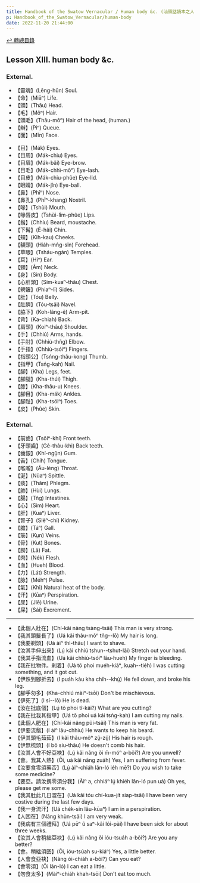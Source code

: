 ```yaml
---
title: Handbook of the Swatow Vernacular / Human body &c. (汕頭話讀本之人體)
p: Handbook_of_the_Swatow_Vernacular/human-body
date: 2022-11-20 21:44:00
---
```


[↩️ 轉總目錄](/Handbook_of_the_Swatow_Vernacular)

## Lesson XIII. human body &c.

### External.

* 【靈魂】(Lêng-hûn) Soul.
* 【命】(Miāⁿ) Life.
* 【頭】(Thâu) Head.
* 【毛】(Môⁿ) Hair.
* 【頭毛】(Thâu-môⁿ) Hair of the head, (human.)
* 【辮】(Piⁿ) Queue.
* 【面】(Mīn) Face.
<!--more-->
* 【目】(Mák) Eyes.
* 【目周】(Mák-chiu) Eyes.
* 【目眉】(Mák-bâi) Eye-brow.
* 【目毛】(Mák-chhì-môⁿ) Eye-lash.
* 【目皮】(Mák-chiu-phûe) Eye-lid.
* 【眼睛】(Mák-jîn) Eye-ball.
* 【鼻】(Phīⁿ) Nose.
* 【鼻孔】(Phīⁿ-khang) Nostril.
* 【喙】(Tshùi) Mouth.
* 【喙唇皮】(Tshùi-lîm-phûe) Lips.
* 【鬚】(Chhiu) Beard, moustache.
* 【下髯】(Ẽ-hâi) Chin.
* 【頰】(Kih-kau) Cheeks.
* 【額頭】(Hiáh-mn̂g-sîn) Forehead.
* 【草眼】(Tsháu-ngán) Temples.
* 【耳】(Hĩⁿ) Ear.
* 【頸】(Ãm) Neck.
* 【身】(Sin) Body.
* 【心肝頭】(Sim-kuaⁿ-thâu) Chest.
* 【𩩍籬】(Phiaⁿ-lî) Sides.
* 【肚】(Tóu) Belly.
* 【肚臍】(Tóu-tsâi) Navel.
* 【脇下】(Koh-lâng-ẽ) Arm-pit.
* 【背】(Ka-chiah) Back.
* 【肩頭】(Koiⁿ-thâu) Shoulder.
* 【手】(Chhiú) Arms, hands.
* 【手肘】(Chhiú-thñg) Elbow.
* 【手指】(Chhiú-tsóiⁿ) Fingers.
* 【指頭公】(Tsńng-thâu-kong) Thumb.
* 【指甲】(Tsńg-kah) Nail.
* 【腳】(Kha) Legs, feet.
* 【腳腿】(Kha-thúi) Thigh.
* 【膝】(Kha-thâu-u) Knees.
* 【腳目】(Kha-mák) Ankles.
* 【腳趾】(Kha-tsóiⁿ) Toes.
* 【皮】(Phûe) Skin.

### External.

* 【前齒】(Tsôiⁿ-khí) Front teeth.
* 【牙頭齒】(Gê-thâu-khi) Back teeth.
* 【齒銀】(Khí-ngṳ̂n) Gum.
* 【舌】(Chíh) Tongue.
* 【喉嚨】(Âu-lèng) Throat.
* 【涎】(Nũaⁿ) Spittle.
* 【痰】(Thâm) Phlegm.
* 【肺】(Hùi) Lungs.
* 【腸】(Tn̂g) Intestines.
* 【心】(Sim) Heart.
* 【肝】(Kuaⁿ) Liver.
* 【腎子】(SIẽⁿ-chí) Kidney.
* 【膽】(Táⁿ) Gall.
* 【筋】(Kṳn) Veins.
* 【骨】(Kut) Bones.
* 【朥】(Lâ) Fat.
* 【肉】(Nék) Flesh.
* 【血】(Hueh) Blood.
* 【力】(Lát) Strength.
* 【脉】(Méhⁿ) Pulse.
* 【氣】(Khì) Natural heat of the body.
* 【汗】(Kūaⁿ) Perspiration.
* 【尿】(Jiē) Urine.
* 【屎】(Sái) Excrement.

------

* 【此個人壯在】(Chí-kâi nàng tsàng-tsãi) This man is very strong.
* 【我其頭髮長了】(Uá kâi thâu-môⁿ tn̂g--lō) My hair is long.
* 【我要剃頭】(Uá àiⁿ thì-thâu) I want to shave.
* 【汝其手伸出來】(Lṳ́ kâi chhiú tshun--tshut-lâi) Stretch out your hand.
* 【我其手指流血】(Uá kâi chhiú-tsóiⁿ lâu-hueh) My finger is bleeding.
* 【我在批物件。刹着】(Uá tō phoi muéh-kiãⁿ, kuah--tiéh) I was cutting something, and it got cut.
* 【伊跌到腳折去】(I puáh kàu kha chíh--khṳ̀) He fell down, and broke his leg.
* 【腳手勿多】(Kha-chhiú màiⁿ-tsōi) Don't be mischievous.
* 【伊死了】(I sí--lō) He is dead.
* 【汝在批底個】(Lṳ́ tõ phoi tî-kâi?) What are you cutting?
* 【我在批我其指甲】(Uá tõ phoi uá kái tsńg-kah) I am cutting my nails.
* 【此個人肥在】(Chí-kâi nâng pûi-tsãi) This man is very fat.
* 【伊要流鬚】(I àiⁿ lâu-chhiu) He wants to keep his beard.
* 【伊其頭毛茹茹】(I kâi thâu-môⁿ zṳ̂-zṳ̂) His hair is rough.
* 【伊無梳頭】(I bô siu-thâu) He doesn't comb his hair.
* 【汝其人會不好亞袂】(Lṳ́ kâi nâng õi m̄-móⁿ a-bõi?) Are you unwell?
* 【會。我其人熱】(Õi, uá kâi nâng zuáh) Yes, I am suffering from fever.
* 【汝要食零須藥否】(Lṳ́ àiⁿ-chiáh lân-ló iéh mē?) Do you wish to take some medicine?
* 【要亞。請汝携零須分我】(Àiⁿ a, chhiáⁿ lṳ́ khiéh lân-ló pun uá) Oh yes, please get me some.
* 【我其肚此几日澀在】(Uá kâi tóu chí-kua-jít siap-tsãi) I have been very costive during the last few days.
* 【我一身流汗】(Uá chék-sin lâu-kūaⁿ) I am in a perspiration.
* 【人困在】(Nâng khùn-tsãi) I am very weak.
* 【我病有三個禮拜】(Uá pēⁿ ũ saⁿ-kâi lói-pài) I have been sick for about three weeks.
* 【汝其人會稍絀亞袂】(Lṳ́ kâi nâng õi ióu-tsuáh a-bõi?) Are you any better?
* 【會。稍絀須囝】(Õi, ióu-tsúah su-kiáⁿ) Yes, a little better.
* 【人會食亞袂】(Nâng õi-chiáh a-bõi?) Can you eat?
* 【會零須】(Õi lân-ló) I can eat a little.
* 【勿食太多】(Màiⁿ-chiáh khah-tsōi) Don't eat too much.

